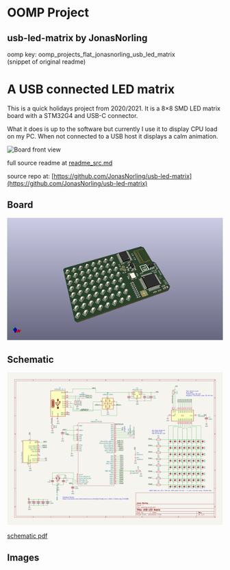 # OOMP Project  
## usb-led-matrix  by JonasNorling  
  
oomp key: oomp_projects_flat_jonasnorling_usb_led_matrix  
(snippet of original readme)  
  
A USB connected LED matrix  
==========================  
  
This is a quick holidays project from 2020/2021. It is a 8×8 SMD LED matrix board with a STM32G4 and USB-C connector.  
  
What it does is up to the software but currently I use it to display CPU load on my PC. When not connected to a USB host it displays a calm animation.  
  
![Board front view](doc/rev-a.jpg "rev.A board")  
  
  full source readme at [readme_src.md](readme_src.md)  
  
source repo at: [https://github.com/JonasNorling/usb-led-matrix](https://github.com/JonasNorling/usb-led-matrix)  
## Board  
  
[![working_3d.png](working_3d_600.png)](working_3d.png)  
## Schematic  
  
[![working_schematic.png](working_schematic_600.png)](working_schematic.png)  
  
[schematic pdf](working_schematic.pdf)  
## Images  
